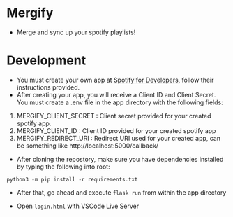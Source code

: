 # Mergify

- Merge and sync up your spotify playlists!

# Development 

- You must create your own app at [Spotify for Developers](https://developer.spotify.com/), follow their instructions provided. 
- After creating your app, you will receive a Client ID and Client Secret. 
You must create a .env file in the app directory with the following fields:
1. MERGIFY_CLIENT_SECRET : Client secret provided for your created spotify app.
2. MERGIFY_CLIENT_ID : Client ID provided for your created spotify app
3. MERGIFY_REDIRECT_URI : Redirect URI used for your created app, can be something like http://localhost:5000/callback/

- After cloning the repostory, make sure you have dependencies installed by typing the following into root: 

`python3 -m pip install -r requirements.txt`

- After that, go ahead and execute `flask run` from within the app directory

- Open `login.html` with VSCode Live Server 

